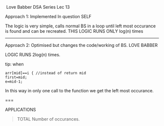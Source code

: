 ​ Love Babber DSA Series Lec 13

Approach 1: Implemented In question SELF


The logic is very simple, calls normal BS in a loop until left most occurance is found and can be recreated. THIS LOGIC RUNS ONLY log(n) times


---


Approach 2: Optimised but changes the code/working of BS. LOVE BABBER


LOGIC RUNS 2log(n) times.


tip: when 
```
arr[mid]==i { //instead of return mid
first=mid;
e=mid-1;
```

In this way in only one call to the function we get the left most occurance.


===

APPLICATIONS 

> TOTAL Number of occurances.





